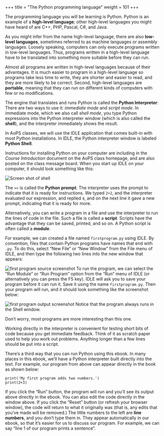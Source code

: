 +++
title = "The Python programming language"
weight = 101
+++

The programming language you will be learning is Python. Python is an example
of a **high-level language**; other high-level languages you might have heard
of are C++, PHP, Pascal, C#, and Java.

As you might infer from the name high-level language, there are also
**low-level languages**, sometimes referred to as machine languages or assembly
languages. Loosely speaking, computers can only execute programs written in
low-level languages. Thus, programs written in a high-level language have to be
translated into something more suitable before they can run.

Almost all programs are written in high-level languages because of their advantages.
It is much easier to program in a
high-level language so programs take less time
to write, they are shorter and easier to read, and they are more likely to be
correct. Second, high-level languages are **portable**, meaning that they can
run on different kinds of computers with few or no modifications.

The engine that translates and runs Python is called the **Python Interpreter**:
There are two ways to use it: *immediate mode* and *script
mode*. In immediate mode, which we also call *shell mode*, you type Python expressions
into the Python interpreter window (which is also called the **shell**),
and the interpreter immediately shows the result.

In AoPS classes, we will use the IDLE application that comes built-in with most Python
installations. In IDLE, the Python interpreter window is labeled **Python Shell**.

Instructions for installing Python on your computer are including in the *Course Introduction* document
on the AoPS class homepage, and are also posted on the class message board. When you start up
IDLE on your computer, it should look something like this:


<img src="/pythonbook/images/shell_sshot.png" alt="Screen shot of shell">

The ```>>``` is called the **Python prompt**. The interpreter uses the prompt to indicate that it is ready for instructions. 
We typed ```2+2```, and the interpreter evaluated our expression, and replied ```4```,
and on the next line it gave a new prompt, indicating that it is ready for more.

Alternatively, you can write a program in a file and use the interpreter to
run the lines of code in the file. Such a file is called a **script**.  Scripts have the advantage
that they can be saved, printed, and so on. A Python script is often called a **module**.

For example, we can created a file named ```firstprogram.py``` using IDLE.
By convention, files that contain Python programs have names that end with
```.py```. To do this, select &#8220;New File&#8221; or &#8220;New Window&#8221; from the File menu of IDLE, and then type
the following two lines into the new window that appears:

![first program source screenshot](/pythonbook/images/my_first_program_source.png)
To run the program, we can select the &#8220;Run Module&#8221; or &#8220;Run Program&#8221; option from the &#8220;Run&#8221; menu of IDLE (or
alternatively you can press the F5 key). IDLE will ask you to save your program before it
can run it. Save it using the name ```firstprogram.py```. Then your program will run, and it
should look something like the screenshot below:

![first program output screenshot](/pythonbook/images/my_first_program_output.png)
Notice that the program always runs in the Shell window.

Don&#8217;t worry, most programs are more interesting than this one.

Working directly in the interpreter is convenient for testing short bits of code because you
get immediate feedback. Think of it as scratch paper used to help you work out
problems. Anything longer than a few lines should be put into a script.

There&#8217;s a third way that you can run Python using this ebook. In many places in this ebook,
we&#8217;ll have a Python interpreter built directly into the text. For example, our program
from above can appear directly in the book as shown below:

```
print('My first program adds two numbers.')
print(2+3)
```


If you click the &#8220;Run&#8221; button, the program will run and you&#8217;ll see its output above directly in the ebook.
You can also edit the code directly in the window above. If you click the &#8220;Reset&#8221; button (or refresh
your browser window), the code will return to what it originally was (that is, any edits that you&#8217;ve
made will be removed.) The little numbers to the left are **line numbers**, and you don&#8217;t
type them in. They appear automatically in our ebook, so that it&#8217;s easier for us to discuss our
program. For example, we can say &#8220;line 1 of our program prints a sentence&#8221;.

